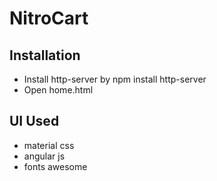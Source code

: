 # NitroCart



## Installation

* Install http-server by npm install http-server
* Open home.html 

## UI Used

* material css 
* angular js 
* fonts awesome  
